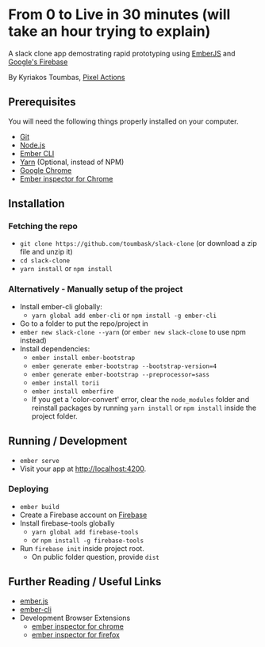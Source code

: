# From 0 to Live in 30 minutes (will take an hour trying to explain)

A slack clone app demostrating rapid prototyping using [EmberJS](https://www.emberjs.com/) and [Google's Firebase](https://firebase.google.com/)

By Kyriakos Toumbas, [Pixel Actions](http://www.pixelactions.com)
## Prerequisites

You will need the following things properly installed on your computer.

* [Git](https://git-scm.com/)
* [Node.js](https://nodejs.org/)
* [Ember CLI](https://ember-cli.com/)
* [Yarn](https://yarnpkg.com/) (Optional, instead of NPM)
* [Google Chrome](https://google.com/chrome/)
* [Ember inspector for Chrome](https://chrome.google.com/webstore/detail/ember-inspector/bmdblncegkenkacieihfhpjfppoconhi?hl=en)

## Installation


### Fetching the repo
* `git clone https://github.com/toumbask/slack-clone` (or download a zip file and unzip it)
* `cd slack-clone`
* `yarn install` or `npm install`

  
### Alternatively - Manually setup of the project
* Install ember-cli globally:
  * `yarn global add ember-cli` or `npm install -g ember-cli`
* Go to a folder to put the repo/project in
* `ember new slack-clone --yarn` (or `ember new slack-clone` to use npm instead)
* Install dependencies:
  * `ember install ember-bootstrap`
  * `ember generate ember-bootstrap --bootstrap-version=4`
  * `ember generate ember-bootstrap --preprocessor=sass`
  * `ember install torii`
  * `ember install emberfire` 
  * If you get a 'color-convert' error, clear the `node_modules` folder and reinstall packages by running `yarn install` or `npm install` inside the project folder.
    
    
## Running / Development

* `ember serve`
* Visit your app at [http://localhost:4200](http://localhost:4200).

### Deploying

* `ember build`
* Create a Firebase account on [Firebase](https://firebase.google.com/)
* Install firebase-tools globally
	* `yarn global add firebase-tools`
  * or `npm install -g firebase-tools`
* Run `firebase init` inside project root.
  * On public folder question, provide `dist`
   
## Further Reading / Useful Links

* [ember.js](https://emberjs.com/)
* [ember-cli](https://ember-cli.com/)
* Development Browser Extensions
  * [ember inspector for chrome](https://chrome.google.com/webstore/detail/ember-inspector/bmdblncegkenkacieihfhpjfppoconhi)
  * [ember inspector for firefox](https://addons.mozilla.org/en-US/firefox/addon/ember-inspector/)


